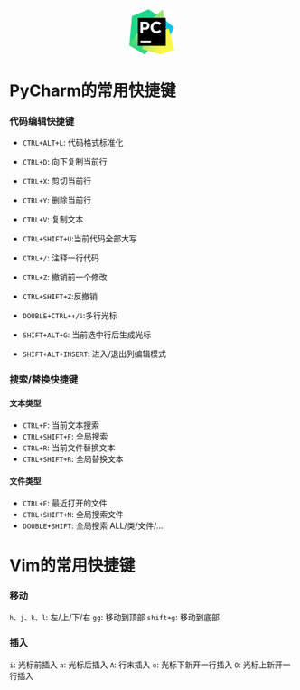 <div align=center>    
<a href="https://www.jetbrains.com/pycharm/"><img src="https://raw.githubusercontent.com/xxrBear/image/master/logo.png" width="80" height="80"></a>
</div>

#  PyCharm的常用快捷键


### 代码编辑快捷键

- `CTRL+ALT+L`:  代码格式标准化
- `CTRL+D`:      向下复制当前行
- `CTRL+X`:      剪切当前行
- `CTRL+Y`:      删除当前行
- `CTRL+V`:      复制文本
- `CTRL+SHIFT+U`:当前代码全部大写
- `CTRL+/`:      注释一行代码
- `CTRL+Z`:      撤销前一个修改
- `CTRL+SHIFT+Z`:反撤销
- `DOUBLE+CTRL+↑/ↆ`:多行光标  
- `SHIFT+ALT+G`: 当前选中行后生成光标

- `SHIFT+ALT+INSERT`: 进入/退出列编辑模式

### 搜索/替换快捷键

#### 文本类型
- `CTRL+F`:      当前文本搜索
- `CTRL+SHIFT+F`: 全局搜索
- `CTRL+R`: 当前文件替换文本
- `CTRL+SHIFT+R`: 全局替换文本

#### 文件类型
- `CTRL+E`: 最近打开的文件
- `CTRL+SHIFT+N`: 全局搜索文件
- `DOUBLE+SHIFT`: 全局搜索 ALL/类/文件/...


# Vim的常用快捷键

### 移动
`h、j、k、l`: 左/上/下/右
`gg`:        移动到顶部
`shift+g`:   移动到底部

### 插入
`i`: 光标前插入
`a`: 光标后插入
`A`: 行末插入
`o`: 光标下新开一行插入
`O`: 光标上新开一行插入

